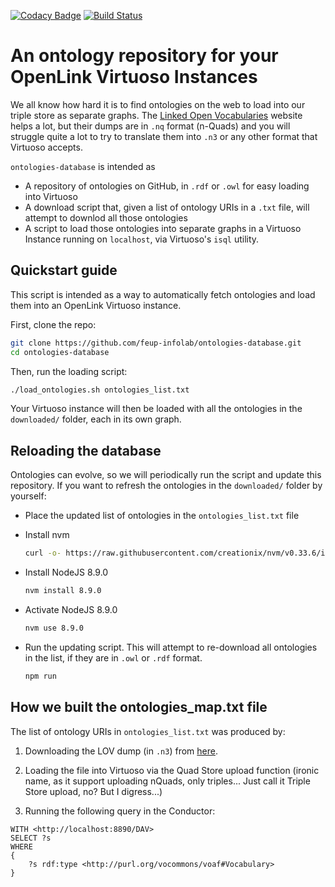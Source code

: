 [![Codacy Badge](https://api.codacy.com/project/badge/Grade/d91a3e0705ac4dcdad426171a209cadc)](https://www.codacy.com/app/silvae86/ontologies-database?utm_source=github.com&amp;utm_medium=referral&amp;utm_content=feup-infolab/ontologies-database&amp;utm_campaign=Badge_Grade)
[![Build Status](https://travis-ci.org/feup-infolab/ontologies-database.svg?branch=master)](https://travis-ci.org/feup-infolab/ontologies-database)

# An ontology repository for your OpenLink Virtuoso Instances

We all know how hard it is to find ontologies on the web to load into our triple store as separate graphs. 
The [Linked Open Vocabularies](http://lov.okfn.org/dataset/lov/) website helps a lot, but their dumps are in `.nq` format (n-Quads) and you will struggle quite a lot to try to translate them into `.n3` or any other format that Virtuoso accepts.   

`ontologies-database` is intended as 

 * A repository of ontologies on GitHub, in `.rdf` or `.owl` for easy loading into Virtuoso
 * A download script that, given a list of ontology URIs in a `.txt` file, will attempt to downlod all those ontologies
 * A script to load those ontologies into separate graphs in a Virtuoso Instance running on `localhost`, via Virtuoso's `isql` utility. 

## Quickstart guide

This script is intended as a way to automatically fetch ontologies and load them into an OpenLink Virtuoso instance.

First, clone the repo:

````bash
git clone https://github.com/feup-infolab/ontologies-database.git
cd ontologies-database
````

Then, run the loading script:

````bash
./load_ontologies.sh ontologies_list.txt
````

Your Virtuoso instance will then be loaded with all the ontologies in the `downloaded/` folder, each in its own graph.

## Reloading the database

Ontologies can evolve, so we will periodically run the script and update this repository. If you want to refresh the ontologies in the `downloaded/` folder by yourself:

- Place the updated list of ontologies in the `ontologies_list.txt` file
- Install nvm
    ````bash
    curl -o- https://raw.githubusercontent.com/creationix/nvm/v0.33.6/install.sh | bash
    ````
- Install NodeJS 8.9.0
    ````bash
    nvm install 8.9.0
    ````

- Activate NodeJS 8.9.0
    ````bash
    nvm use 8.9.0
    ````

- Run the updating script. This will attempt to re-download all ontologies in the list, if they are in `.owl` or `.rdf` format. 
    ````bash
    npm run
    ````

## How we built the ontologies_map.txt file

The list of ontology URIs in `ontologies_list.txt` was produced by:

1. Downloading the LOV dump (in `.n3`) from [here](http://lov.okfn.org/dataset/lov/sparql).

2. Loading the file into Virtuoso via the Quad Store upload function (ironic name, as it support uploading nQuads, only triples... Just call it Triple Store upload, no? But I digress...) 
 
3. Running the following query in the Conductor:

````sparql
WITH <http://localhost:8890/DAV>
SELECT ?s
WHERE
{
    ?s rdf:type <http://purl.org/vocommons/voaf#Vocabulary>
}
```` 
